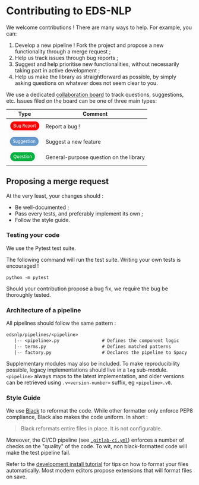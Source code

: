 # Contributing to EDS-NLP

We welcome contributions ! There are many ways to help. For example, you can:

1. Develop a new pipeline ! Fork the project and propose a new functionality through a merge request ;
2. Help us track issues through bug reports ;
3. Suggest and help prioritise new functionalities, without necessarily taking part in active development ;
4. Help us make the library as straightforward as possible, by simply asking questions on whatever does not seem clear to you.

We use a dedicated [collaboration board](https://gitlab.eds.aphp.fr/datasciencetools/edsnlp/-/boards/364) to track questions, suggestions, etc. Issues filed on the board can be one of three main types:

| Type                                       | Comment                                 |
| ------------------------------------------ | --------------------------------------- |
| ![Bug report](docs/_static/bug_report.png) | Report a bug !                          |
| ![Bug report](docs/_static/suggestion.png) | Suggest a new feature                   |
| ![Bug report](docs/_static/question.png)   | General-purpose question on the library |

## Proposing a merge request

At the very least, your changes should :

- Be well-documented ;
- Pass every tests, and preferably implement its own ;
- Follow the style guide.

### Testing your code

We use the Pytest test suite.

The following command will run the test suite. Writing your own tests is encouraged !

```shell script
python -m pytest
```

Should your contribution propose a bug fix, we require the bug be thoroughly tested.

### Architecture of a pipeline

All pipelines should follow the same pattern :

```
edsnlp/pipelines/<pipeline>
   |-- <pipeline>.py                # Defines the component logic
   |-- terms.py                     # Defines matched patterns
   |-- factory.py                   # Declares the pipeline to Spacy
```

Supplementary modules may also be included. To make reproducibility possible, legacy implementations should live in a `leg` sub-module. `<pipeline>` always maps to the latest implementation, and older versions can be retrieved using `.v<version-number>` suffix, eg `<pipeline>.v0`.

### Style Guide

We use [Black](https://github.com/psf/black) to reformat the code. While other formatter only enforce PEP8 compliance, Black also makes the code uniform. In short :

> Black reformats entire files in place. It is not configurable.

Moreover, the CI/CD pipeline (see [`.gitlab-ci.yml`](https://gitlab.eds.aphp.fr/datasciencetools/edsnlp/-/blob/master/.gitlab-ci.yml)) enforces a number of checks on the "quality" of the code. To wit, non black-formatted code will make the test pipeline fail.

Refer to the [development install tutorial](../getting-started/installation.md) for tips on how to format your files automatically. Most modern editors propose extensions that will format files on save.
